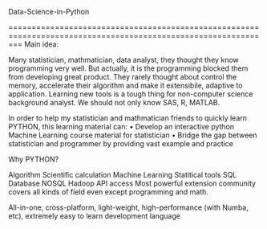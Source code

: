 Data-Science-in-Python

===============================================================================================================
Main idea:

Many statistician, mathmatician, data analyst, they thought they know programming very well. But actually, it is the programming blocked them from developing great product. They rarely thought about control the memory, accelerate their algorithm and make it extensibile, adaptive to application. Learning new tools is a tough thing for non-computer science background analyst. We should not only know SAS, R, MATLAB.

In order to help my statistician and mathmatician friends to quickly learn PYTHON, this learning material can:
• Develop an interactive python Machine Learning course material for statistician
• Bridge the gap between statistician and programmer by providing vast example and practice

Why PYTHON?

Algorithm
Scientific calculation
Machine Learning
Statitical tools
SQL Database
NOSQL
Hadoop
API access
Most powerful extension community covers all kinds of field even except programming and math.

All-in-one, cross-platform, light-weight, high-performance (with Numba, etc), extremely easy to learn development language

